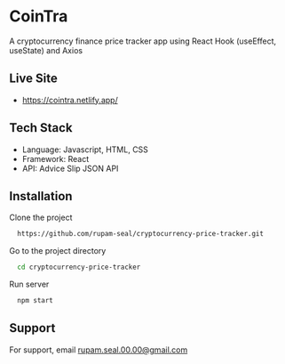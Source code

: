 # CoinTra
A cryptocurrency finance price tracker app using React Hook (useEffect, useState) and Axios

## Live Site

- https://cointra.netlify.app/

## Tech Stack

- Language: Javascript, HTML, CSS
- Framework: React
- API: Advice Slip JSON API

## Installation

Clone the project

```bash
  https://github.com/rupam-seal/cryptocurrency-price-tracker.git
```

Go to the project directory

```bash
  cd cryptocurrency-price-tracker

```

Run server

```bash
  npm start
```

## Support

For support, email rupam.seal.00.00@gmail.com

